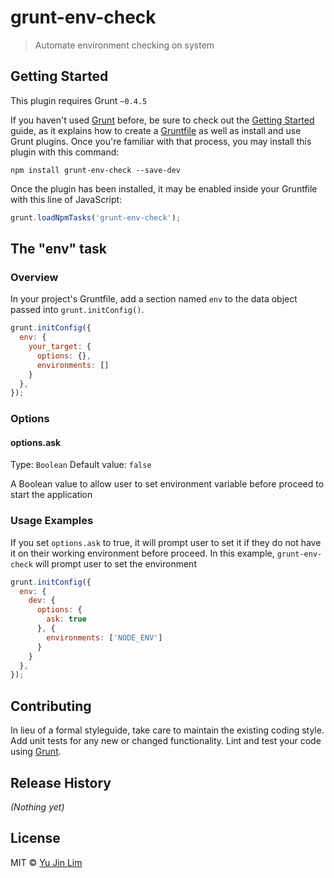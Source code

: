 # grunt-env-check

> Automate environment checking on system

## Getting Started
This plugin requires Grunt `~0.4.5`

If you haven't used [Grunt](http://gruntjs.com/) before, be sure to check out the [Getting Started](http://gruntjs.com/getting-started) guide, as it explains how to create a [Gruntfile](http://gruntjs.com/sample-gruntfile) as well as install and use Grunt plugins. Once you're familiar with that process, you may install this plugin with this command:

```shell
npm install grunt-env-check --save-dev
```

Once the plugin has been installed, it may be enabled inside your Gruntfile with this line of JavaScript:

```js
grunt.loadNpmTasks('grunt-env-check');
```

## The "env" task

### Overview
In your project's Gruntfile, add a section named `env` to the data object passed into `grunt.initConfig()`.

```js
grunt.initConfig({
  env: {
    your_target: {
      options: {},
      environments: []
    }
  },
});
```

### Options

#### options.ask
Type: `Boolean`
Default value: `false`

A Boolean value to allow user to set environment variable before proceed to start the application

### Usage Examples
If you set `options.ask` to true, it will prompt user to set it if they do not have it on their working environment 
before proceed. In this example, `grunt-env-check` will prompt user to set the environment

```js
grunt.initConfig({
  env: {
    dev: {
      options: {
        ask: true
      }, {
        environments: ['NODE_ENV']
      }
    }
  },
});
```
## Contributing
In lieu of a formal styleguide, take care to maintain the existing coding style. Add unit tests for any new or changed functionality. Lint and test your code using [Grunt](http://gruntjs.com/).

## Release History
_(Nothing yet)_

## License
MIT © [Yu Jin Lim](https://github.com/yujinlim)
